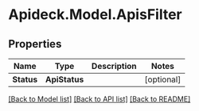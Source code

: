 # Apideck.Model.ApisFilter

## Properties

Name | Type | Description | Notes
------------ | ------------- | ------------- | -------------
**Status** | **ApiStatus** |  | [optional] 

[[Back to Model list]](../README.md#documentation-for-models) [[Back to API list]](../README.md#documentation-for-api-endpoints) [[Back to README]](../README.md)

